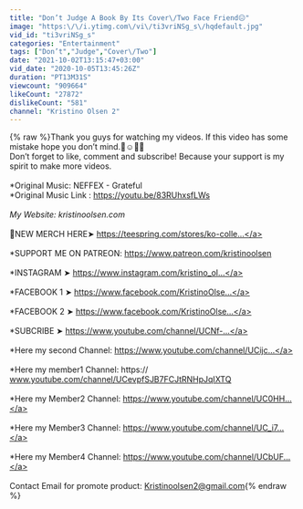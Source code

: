 ```yaml
---
title: "Don’t Judge A Book By Its Cover\/Two Face Friend😑"
image: "https:\/\/i.ytimg.com\/vi\/ti3vriNSg_s\/hqdefault.jpg"
vid_id: "ti3vriNSg_s"
categories: "Entertainment"
tags: ["Don’t","Judge","Cover\/Two"]
date: "2021-10-02T13:15:47+03:00"
vid_date: "2020-10-05T13:45:26Z"
duration: "PT13M31S"
viewcount: "909664"
likeCount: "27872"
dislikeCount: "581"
channel: "Kristino Olsen 2"
---
```

{% raw %}Thank you guys for watching my videos. If this video has some mistake hope you don’t mind.🥺☺️🙏🏻<br />Don’t forget to like, comment and subscribe! Because your support is my spirit to make more videos.<br /><br />*Original Music: NEFFEX - Grateful<br />*Original Music Link : <a rel="nofollow" target="blank" href="https://youtu.be/83RUhxsfLWs">https://youtu.be/83RUhxsfLWs</a><br /><br />*My Website: kristinoolsen.com<br /><br />*👕NEW MERCH HERE➤ <a rel="nofollow" target="blank" href="https://teespring.com/stores/ko-colle...">https://teespring.com/stores/ko-colle...</a><br /><br />*SUPPORT ME ON PATREON: <a rel="nofollow" target="blank" href="https://www.patreon.com/kristinoolsen">https://www.patreon.com/kristinoolsen</a><br /><br />*INSTAGRAM ➤ <a rel="nofollow" target="blank" href="https://www.instagram.com/kristino_ol...">https://www.instagram.com/kristino_ol...</a><br /><br />*FACEBOOK 1 ➤ <a rel="nofollow" target="blank" href="https://www.facebook.com/KristinoOlse...">https://www.facebook.com/KristinoOlse...</a><br /><br />*FACEBOOK 2 ➤  <a rel="nofollow" target="blank" href="https://www.facebook.com/KristinoOlse...">https://www.facebook.com/KristinoOlse...</a><br /><br />*SUBCRIBE ➤ <a rel="nofollow" target="blank" href="https://www.youtube.com/channel/UCNf-...">https://www.youtube.com/channel/UCNf-...</a><br /><br />*Here my second Channel: <a rel="nofollow" target="blank" href="https://www.youtube.com/channel/UCijc...">https://www.youtube.com/channel/UCijc...</a><br /><br />*Here my member1 Channel: https://<br />www.youtube.com/channel/UCevpfSJB7FCJtRNHpJqIXTQ<br /><br />*Here my Member2 Channel: <a rel="nofollow" target="blank" href="https://www.youtube.com/channel/UC0HH...">https://www.youtube.com/channel/UC0HH...</a><br /><br />*Here my Member3 Channel: <a rel="nofollow" target="blank" href="https://www.youtube.com/channel/UC_i7...">https://www.youtube.com/channel/UC_i7...</a><br /><br />*Here my Member4 Channel: <a rel="nofollow" target="blank" href="https://www.youtube.com/channel/UCbUF...">https://www.youtube.com/channel/UCbUF...</a><br /><br />Contact Email for promote product: Kristinoolsen2@gmail.com{% endraw %}
